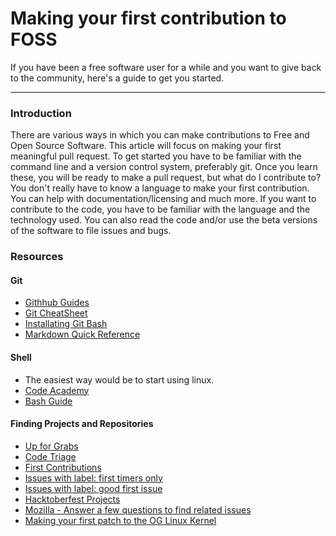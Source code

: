 # Making your first contribution to FOSS

If you have been a free software user for a while and you want to give back to the community, here's a guide to get you started.

---

### Introduction

There are various ways in which you can make contributions to Free and Open Source Software. This article will focus on making your first meaningful pull request. To get started you have to be familiar with the command line and a version control system, preferably git. Once you learn these, you will be ready to make a pull request, but what do I contribute to? You don't really have to know a language to make your first contribution. You can help with documentation/licensing and much more. If you want to contribute to the code, you have to be familiar with the language and the technology used. You can also read the code and/or use the beta versions of the software to file issues and bugs. 

### Resources

#### Git
- [Githhub Guides](https://guides.github.com/)
- [Git CheatSheet](https://github.github.com/training-kit/downloads/github-git-cheat-sheet/)
- [Installating Git Bash](https://git-scm.com/book/en/v2/Getting-Started-Installing-Git)
- [Markdown Quick Reference](https://guides.github.com/features/mastering-markdown/)
#### Shell

- The easiest way would be to start using linux.
- [Code Academy](https://www.codecademy.com/learn/learn-the-command-line)
- [Bash Guide](http://mywiki.wooledge.org/BashGuide)

#### Finding Projects and Repositories
- [Up for Grabs](https://up-for-grabs.net)
- [Code Triage](https://www.codetriage.com/)
- [First Contributions](https://firstcontributions.github.io/)
- [Issues with label: first timers only](https://github.com/search?utf8=%E2%9C%93&q=is%3Aissue+is%3Aopen+label%3Afirst-timers-only  )
- [Issues with label: good first issue](https://github.com/search?utf8=%E2%9C%93&q=is%3Aissue+is%3Aopen+label%3A%22good+first+issue%22)
- [Hacktoberfest Projects](https://hacktoberfest.digitalocean.com/#projects)
- [Mozilla - Answer a few questions to find related issues](https://whatcanidoformozilla.org/#!/progornoprog/advocate)
- [Making your first patch to the OG Linux Kernel](https://kernelnewbies.org/FirstKernelPatch)
